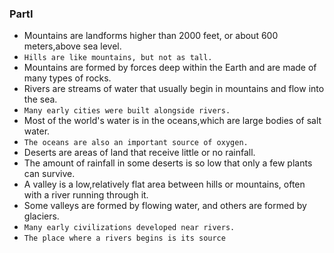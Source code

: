 ### PartI
* Mountains are landforms higher than 2000 feet, or about 600 meters,above sea level.
* `Hills are like mountains, but not as tall.`
* Mountains are formed by forces deep within the Earth and are made of many types of rocks.
* Rivers are streams of water that usually begin in mountains and flow into the sea.
* `Many early cities were built alongside rivers.`
* Most of the world's water is in the oceans,which are large bodies of salt water.
* `The oceans are also an important source of oxygen.`
* Deserts are areas of land that receive little or no rainfall.
* The amount of rainfall in some deserts is so low that only a few plants can survive.
* A valley is a low,relatively flat area between hills or mountains, often with a river running through it.
* Some valleys are formed by flowing water, and others are formed by glaciers.
* `Many early civilizations developed near rivers.`
* `The place where a rivers begins is its source`
